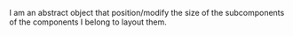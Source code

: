 I am an abstract object that position/modify the size of the subcomponents of the components I belong to layout them.